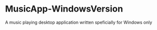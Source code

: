 # MusicApp-WindowsVersion
 A music playing desktop application written speficially for Windows only
